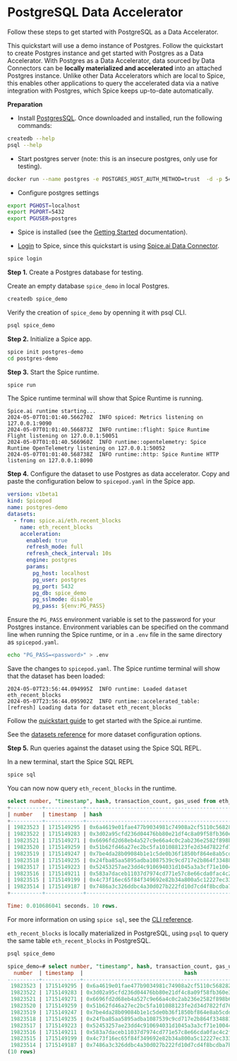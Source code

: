 # PostgreSQL Data Accelerator

Follow these steps to get started with PostgreSQL as a Data Accelerator.

This quickstart will use a demo instance of Postgres. Follow the quickstart to create Postgres instance and get started with Postgres as a Data Accelerator. With Postgres as a Data Accelerator, data sourced by Data Connectors can be **locally materialized and accelerated** into an attached Postgres instance. Unlike other Data Accelerators which are local to Spice, this enables other applications to query the accelerated data via a native integration with Postgres, which Spice keeps up-to-date automatically.

**Preparation**

- Install [PostgresSQL](https://www.postgresql.org/download/). Once downloaded and installed, run the following commands:

```bash
createdb --help
psql --help
```

- Start postgres server (note: this is an insecure postgres, only use for testing).

```bash
docker run --name postgres -e POSTGRES_HOST_AUTH_METHOD=trust  -d -p 5432:5432 postgres
```

- Configure postgres settings

```bash
export PGHOST=localhost
export PGPORT=5432
export PGUSER=postgres
```

- Spice is installed (see the [Getting Started](https://docs.spiceai.org/getting-started) documentation).

- [Login](https://docs.spiceai.org/cli/reference/login) to Spice, since this quickstart is using [Spice.ai Data Connector](https://docs.spiceai.org/data-connectors/spiceai).

```bash
spice login
```

**Step 1.** Create a Postgres database for testing.

Create an empty database `spice_demo` in local Postgres.

```bash
createdb spice_demo
```

Verify the creation of `spice_demo` by openning it with psql CLI.

```bash
psql spice_demo
```

**Step 2.** Initialize a Spice app.

```bash
spice init postgres-demo
cd postgres-demo
```

**Step 3.** Start the Spice runtime.

```bash
spice run
```

The Spice runtime terminal will show that Spice Runtime is running.

```
Spice.ai runtime starting...
2024-05-07T01:01:40.566270Z  INFO spiced: Metrics listening on 127.0.0.1:9090
2024-05-07T01:01:40.566873Z  INFO runtime::flight: Spice Runtime Flight listening on 127.0.0.1:50051
2024-05-07T01:01:40.566960Z  INFO runtime::opentelemetry: Spice Runtime OpenTelemetry listening on 127.0.0.1:50052
2024-05-07T01:01:40.568738Z  INFO runtime::http: Spice Runtime HTTP listening on 127.0.0.1:8090
```

**Step 4.** Configure the dataset to use Postgres as data accelerator. Copy and paste the configuration below to `spicepod.yaml` in the Spice app.

```yaml
version: v1beta1
kind: Spicepod
name: postgres-demo
datasets:
  - from: spice.ai/eth.recent_blocks
    name: eth_recent_blocks
    acceleration:
      enabled: true
      refresh_mode: full
      refresh_check_interval: 10s
      engine: postgres
      params:
        pg_host: localhost
        pg_user: postgres
        pg_port: 5432
        pg_db: spice_demo
        pg_sslmode: disable
        pg_pass: ${env:PG_PASS}
```

Ensure the `PG_PASS` environment variable is set to the password for your Postgres instance. Environment variables can be specified on the command line when running the Spice runtime, or in a `.env` file in the same directory as `spicepod.yaml`.

```bash
echo "PG_PASS=<password>" > .env
```

Save the changes to `spicepod.yaml`. The Spice runtime terminal will show that the dataset has been loaded:

```
2024-05-07T23:56:44.094995Z  INFO runtime: Loaded dataset eth_recent_blocks
2024-05-07T23:56:44.095902Z  INFO runtime::accelerated_table: [refresh] Loading data for dataset eth_recent_blocks
```

Follow the [quickstart guide](https://docs.spiceai.org/getting-started) to get started with the Spice.ai runtime.

See the [datasets reference](https://docs.spiceai.org/reference/spicepod/datasets) for more dataset configuration options.

**Step 5.** Run queries against the dataset using the Spice SQL REPL.

In a new terminal, start the Spice SQL REPL

```bash
spice sql
```

You can now now query `eth_recent_blocks` in the runtime.

```sql
select number, "timestamp", hash, transaction_count, gas_used from eth_recent_blocks order by number desc limit 10;
+----------+------------+--------------------------------------------------------------------+-------------------+----------+
| number   | timestamp  | hash                                                               | transaction_count | gas_used |
+----------+------------+--------------------------------------------------------------------+-------------------+----------+
| 19823523 | 1715149295 | 0x6a4619e01fae477b9034981c74908a2cf5110c56828227971a46b798c5c11f1b | 238               | 15921279 |
| 19823522 | 1715149283 | 0x3d02a95cfd236d04476bb80e21df4c8a09f58fb360e36af63518b3b253203c57 | 108               | 8855119  |
| 19823521 | 1715149271 | 0x6696fd2d68eb4a527c9e66a4c0c2ab236e2582f898b626a016cde57c4b034bd0 | 243               | 26104830 |
| 19823520 | 1715149259 | 0x51b62fd46a27ec2bc5fa101088123fe2d34d7822fd76f88c419c19ffc98ecd43 | 325               | 29984648 |
| 19823519 | 1715149247 | 0x7be4da28b09084b1e1c5de0b36f1850bf864e8ab5cdd37c507ca814ebd9151c6 | 43                | 1607845  |
| 19823518 | 1715149235 | 0x24fba85aa5895adba1087539c9cd717e2b864f334881b94dd88c09c78c8daca4 | 152               | 13537024 |
| 19823517 | 1715149223 | 0x52453257ae23dd4c910694031d1045a3a3cf71e1004446b4e9b5107c5e569cf2 | 202               | 20325159 |
| 19823516 | 1715149211 | 0x583a7daceb11037d7974cd771e57c8e66cda0fac4c2fd552ad0fc3f49a32c093 | 207               | 18527037 |
| 19823515 | 1715149199 | 0x4c73f16ec65f84f349692e82b34a800a5c12227ec33349f7b54ebebf4d7908e8 | 142               | 14151725 |
| 19823514 | 1715149187 | 0x7486a3c326ddbc4a30d027b222fd10d7cd4f8bcdba7bca68541442f6c0b34b2a | 179               | 15232250 |
+----------+------------+--------------------------------------------------------------------+-------------------+----------+

Time: 0.010686041 seconds. 10 rows.
```

For more information on using `spice sql`, see the [CLI reference](https://docs.spiceai.org/cli/reference/sql).

`eth_recent_blocks` is locally materialized in PostgreSQL, using `psql` to query the same table `eth_recent_blocks` in PostgreSQL.

```sql
psql spice_demo
```

```sql
spice_demo=# select number, "timestamp", hash, transaction_count, gas_used from eth_recent_blocks order by number desc limit 10;
  number  | timestamp  |                                hash                                | transaction_count | gas_used
----------+------------+--------------------------------------------------------------------+-------------------+----------
 19823523 | 1715149295 | 0x6a4619e01fae477b9034981c74908a2cf5110c56828227971a46b798c5c11f1b |               238 | 15921279
 19823522 | 1715149283 | 0x3d02a95cfd236d04476bb80e21df4c8a09f58fb360e36af63518b3b253203c57 |               108 |  8855119
 19823521 | 1715149271 | 0x6696fd2d68eb4a527c9e66a4c0c2ab236e2582f898b626a016cde57c4b034bd0 |               243 | 26104830
 19823520 | 1715149259 | 0x51b62fd46a27ec2bc5fa101088123fe2d34d7822fd76f88c419c19ffc98ecd43 |               325 | 29984648
 19823519 | 1715149247 | 0x7be4da28b09084b1e1c5de0b36f1850bf864e8ab5cdd37c507ca814ebd9151c6 |                43 |  1607845
 19823518 | 1715149235 | 0x24fba85aa5895adba1087539c9cd717e2b864f334881b94dd88c09c78c8daca4 |               152 | 13537024
 19823517 | 1715149223 | 0x52453257ae23dd4c910694031d1045a3a3cf71e1004446b4e9b5107c5e569cf2 |               202 | 20325159
 19823516 | 1715149211 | 0x583a7daceb11037d7974cd771e57c8e66cda0fac4c2fd552ad0fc3f49a32c093 |               207 | 18527037
 19823515 | 1715149199 | 0x4c73f16ec65f84f349692e82b34a800a5c12227ec33349f7b54ebebf4d7908e8 |               142 | 14151725
 19823514 | 1715149187 | 0x7486a3c326ddbc4a30d027b222fd10d7cd4f8bcdba7bca68541442f6c0b34b2a |               179 | 15232250
(10 rows)
```
